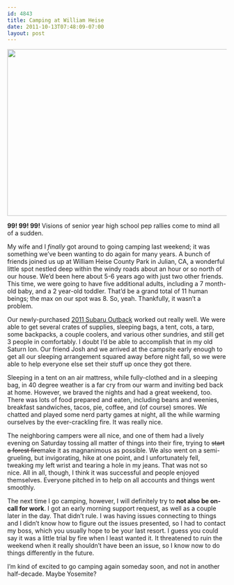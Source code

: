 ```yaml
---
id: 4843
title: Camping at William Heise
date: 2011-10-13T07:48:09-07:00
layout: post
---
```

<a href="http://blog.nebyoolae.com/camping-at-william-heise/camping_at_site_99/" rel="attachment wp-att-4836"><img data-attachment-id="4836" data-permalink="https://blog.nebyoolae.com/?attachment_id=4836" data-orig-file="https://blog.nebyoolae.com/wp-content/uploads/2011/10/camping_at_site_99.jpg" data-orig-size="1296,968" data-comments-opened="1" data-image-meta="{&quot;aperture&quot;:&quot;2.8&quot;,&quot;credit&quot;:&quot;&quot;,&quot;camera&quot;:&quot;iPhone 4&quot;,&quot;caption&quot;:&quot;&quot;,&quot;created_timestamp&quot;:&quot;1318153632&quot;,&quot;copyright&quot;:&quot;&quot;,&quot;focal_length&quot;:&quot;3.85&quot;,&quot;iso&quot;:&quot;80&quot;,&quot;shutter_speed&quot;:&quot;0.00537634408602&quot;,&quot;title&quot;:&quot;&quot;}" data-image-title="camping_at_site_99" data-image-description="" data-image-caption="" data-medium-file="https://blog.nebyoolae.com/wp-content/uploads/2011/10/camping_at_site_99-640x478.jpg" data-large-file="https://blog.nebyoolae.com/wp-content/uploads/2011/10/camping_at_site_99-800x597.jpg" loading="lazy" class="alignnone size-medium wp-image-4836" title="camping_at_site_99" src="http://blog.nebyoolae.com/wp-content/uploads/2011/10/camping_at_site_99-640x478.jpg" alt="" width="512" height="382" srcset="https://blog.nebyoolae.com/wp-content/uploads/2011/10/camping_at_site_99-640x478.jpg 640w, https://blog.nebyoolae.com/wp-content/uploads/2011/10/camping_at_site_99-800x597.jpg 800w, https://blog.nebyoolae.com/wp-content/uploads/2011/10/camping_at_site_99.jpg 1296w" sizes="(max-width: 512px) 100vw, 512px" /></a>

**99! 99! 99!** Visions of senior year high school pep rallies come to mind all of a sudden.

My wife and I _finally_ got around to going camping last weekend; it was something we&#8217;ve been wanting to do again for many years. A bunch of friends joined us up at William Heise County Park in Julian, CA, a wonderful little spot nestled deep within the windy roads about an hour or so north of our house. We&#8217;d been here about 5-6 years ago with just two other friends. This time, we were going to have five additional adults, including a 7 month-old baby, and a 2 year-old toddler. That&#8217;d be a grand total of 11 human beings; the max on our spot was 8. So, yeah. Thankfully, it wasn&#8217;t a problem.

Our newly-purchased [2011 Subaru Outback](http://blog.nebyoolae.com/my-first-our-car-the-subaru-outback/) worked out really well. We were able to get several crates of supplies, sleeping bags, a tent, cots, a tarp, some backpacks, a couple coolers, and various other sundries, and still get 3 people in comfortably. I doubt I&#8217;d be able to accomplish that in my old Saturn Ion. Our friend Josh and we arrived at the campsite early enough to get all our sleeping arrangement squared away before night fall, so we were able to help everyone else set their stuff up once they got there.

Sleeping in a tent on an air mattress, while fully-clothed and in a sleeping bag, in 40 degree weather is a far cry from our warm and inviting bed back at home. However, we braved the nights and had a great weekend, too. There was lots of food prepared and eaten, including beans and weenies, breakfast sandwiches, tacos, pie, coffee, and (of course) smores. We chatted and played some nerd party games at night, all the while warming ourselves by the ever-crackling fire. It was really nice.

The neighboring campers were all nice, and one of them had a lively evening on Saturday tossing all matter of things into their fire, trying to <del>start a forest fire</del>make it as magnanimous as possible. We also went on a semi-grueling, but invigorating, hike at one point, and I unfortunately fell, tweaking my left wrist and tearing a hole in my jeans. That was not so nice. All in all, though, I think it was successful and people enjoyed themselves. Everyone pitched in to help on all accounts and things went smoothly.

The next time I go camping, however, I will definitely try to **not also be on-call for work**. I got an early morning support request, as well as a couple later in the day. That didn&#8217;t rule. I was having issues connecting to things and I didn&#8217;t know how to figure out the issues presented, so I had to contact my boss, which you usually hope to be your last resort. I guess you could say it was a little trial by fire when I least wanted it. It threatened to ruin the weekend when it really shouldn&#8217;t have been an issue, so I know now to do things differently in the future.

I&#8217;m kind of excited to go camping again someday soon, and not in another half-decade. Maybe Yosemite?
